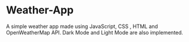 # Weather-App
A simple weather app made using JavaScript, CSS , HTML and OpenWeatherMap API. Dark Mode and Light Mode are also implemented.
